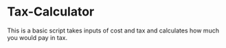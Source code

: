# Tax-Calculator
This is a basic script takes inputs of cost and tax and calculates how much you would pay in tax. 
